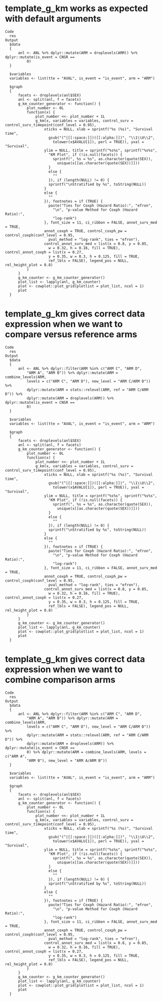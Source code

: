 # template_g_km works as expected with default arguments

    Code
      res
    Output
      $data
      {
          anl <- ANL %>% dplyr::mutate(ARM = droplevels(ARM)) %>% dplyr::mutate(is_event = CNSR == 
              0)
      }
      
      $variables
      variables <- list(tte = "AVAL", is_event = "is_event", arm = "ARM")
      
      $graph
      {
          facets <- droplevels(anl$SEX)
          anl <- split(anl, f = facets)
          g_km_counter_generator <- function() {
              plot_number <- 0L
              function(x) {
                  plot_number <<- plot_number + 1L
                  g_km(x, variables = variables, control_surv = control_surv_timepoint(conf_level = 0.95), 
                      xticks = NULL, xlab = sprintf("%s (%s)", "Survival time", 
                        gsub("(^|[[:space:]])([[:alpha:]])", "\\1\\U\\2", 
                          tolower(x$AVALU[1]), perl = TRUE)), yval = "Survival", 
                      ylim = NULL, title = sprintf("%s%s", sprintf("%s%s", 
                        "KM Plot", if (!is.null(facets)) {
                          sprintf(", %s = %s", as.character(quote(SEX)), 
                            unique(x[[as.character(quote(SEX))]]))
                        }
                        else {
                          ""
                        }), if (length(NULL) != 0) {
                        sprintf("\nStratified by %s", toString(NULL))
                      }
                      else {
                        ""
                      }), footnotes = if (TRUE) {
                        paste("Ties for Coxph (Hazard Ratio):", "efron", 
                          "\n", "p-value Method for Coxph (Hazard Ratio):", 
                          "log-rank")
                      }, font_size = 11, ci_ribbon = FALSE, annot_surv_med = TRUE, 
                      annot_coxph = TRUE, control_coxph_pw = control_coxph(conf_level = 0.95, 
                        pval_method = "log-rank", ties = "efron"), 
                      control_annot_surv_med = list(x = 0.8, y = 0.85, 
                        w = 0.32, h = 0.16, fill = TRUE), control_annot_coxph = list(x = 0.27, 
                        y = 0.35, w = 0.3, h = 0.125, fill = TRUE, 
                        ref_lbls = FALSE), legend_pos = NULL, rel_height_plot = 0.8)
              }
          }
          g_km_counter <- g_km_counter_generator()
          plot_list <- lapply(anl, g_km_counter)
          plot <- cowplot::plot_grid(plotlist = plot_list, ncol = 1)
          plot
      }
      

# template_g_km gives correct data expression when we want to compare versus reference arms

    Code
      res
    Output
      $data
      {
          anl <- ANL %>% dplyr::filter(ARM %in% c("ARM C", "ARM D", 
              "ARM A", "ARM B")) %>% dplyr::mutate(ARM = combine_levels(ARM, 
              levels = c("ARM C", "ARM D"), new_level = "ARM C/ARM D")) %>% 
              dplyr::mutate(ARM = stats::relevel(ARM, ref = "ARM C/ARM D")) %>% 
              dplyr::mutate(ARM = droplevels(ARM)) %>% dplyr::mutate(is_event = CNSR == 
              0)
      }
      
      $variables
      variables <- list(tte = "AVAL", is_event = "is_event", arm = "ARM")
      
      $graph
      {
          facets <- droplevels(anl$SEX)
          anl <- split(anl, f = facets)
          g_km_counter_generator <- function() {
              plot_number <- 0L
              function(x) {
                  plot_number <<- plot_number + 1L
                  g_km(x, variables = variables, control_surv = control_surv_timepoint(conf_level = 0.95), 
                      xticks = NULL, xlab = sprintf("%s (%s)", "Survival time", 
                        gsub("(^|[[:space:]])([[:alpha:]])", "\\1\\U\\2", 
                          tolower(x$AVALU[1]), perl = TRUE)), yval = "Survival", 
                      ylim = NULL, title = sprintf("%s%s", sprintf("%s%s", 
                        "KM Plot", if (!is.null(facets)) {
                          sprintf(", %s = %s", as.character(quote(SEX)), 
                            unique(x[[as.character(quote(SEX))]]))
                        }
                        else {
                          ""
                        }), if (length(NULL) != 0) {
                        sprintf("\nStratified by %s", toString(NULL))
                      }
                      else {
                        ""
                      }), footnotes = if (TRUE) {
                        paste("Ties for Coxph (Hazard Ratio):", "efron", 
                          "\n", "p-value Method for Coxph (Hazard Ratio):", 
                          "log-rank")
                      }, font_size = 11, ci_ribbon = FALSE, annot_surv_med = TRUE, 
                      annot_coxph = TRUE, control_coxph_pw = control_coxph(conf_level = 0.95, 
                        pval_method = "log-rank", ties = "efron"), 
                      control_annot_surv_med = list(x = 0.8, y = 0.85, 
                        w = 0.32, h = 0.16, fill = TRUE), control_annot_coxph = list(x = 0.27, 
                        y = 0.35, w = 0.3, h = 0.125, fill = TRUE, 
                        ref_lbls = FALSE), legend_pos = NULL, rel_height_plot = 0.8)
              }
          }
          g_km_counter <- g_km_counter_generator()
          plot_list <- lapply(anl, g_km_counter)
          plot <- cowplot::plot_grid(plotlist = plot_list, ncol = 1)
          plot
      }
      

# template_g_km gives correct data expression when we want to combine comparison arms

    Code
      res
    Output
      $data
      {
          anl <- ANL %>% dplyr::filter(ARM %in% c("ARM C", "ARM D", 
              "ARM A", "ARM B")) %>% dplyr::mutate(ARM = combine_levels(ARM, 
              levels = c("ARM C", "ARM D"), new_level = "ARM C/ARM D")) %>% 
              dplyr::mutate(ARM = stats::relevel(ARM, ref = "ARM C/ARM D")) %>% 
              dplyr::mutate(ARM = droplevels(ARM)) %>% dplyr::mutate(is_event = CNSR == 
              0) %>% dplyr::mutate(ARM = combine_levels(ARM, levels = c("ARM A", 
              "ARM B"), new_level = "ARM A/ARM B"))
      }
      
      $variables
      variables <- list(tte = "AVAL", is_event = "is_event", arm = "ARM")
      
      $graph
      {
          facets <- droplevels(anl$SEX)
          anl <- split(anl, f = facets)
          g_km_counter_generator <- function() {
              plot_number <- 0L
              function(x) {
                  plot_number <<- plot_number + 1L
                  g_km(x, variables = variables, control_surv = control_surv_timepoint(conf_level = 0.95), 
                      xticks = NULL, xlab = sprintf("%s (%s)", "Survival time", 
                        gsub("(^|[[:space:]])([[:alpha:]])", "\\1\\U\\2", 
                          tolower(x$AVALU[1]), perl = TRUE)), yval = "Survival", 
                      ylim = NULL, title = sprintf("%s%s", sprintf("%s%s", 
                        "KM Plot", if (!is.null(facets)) {
                          sprintf(", %s = %s", as.character(quote(SEX)), 
                            unique(x[[as.character(quote(SEX))]]))
                        }
                        else {
                          ""
                        }), if (length(NULL) != 0) {
                        sprintf("\nStratified by %s", toString(NULL))
                      }
                      else {
                        ""
                      }), footnotes = if (TRUE) {
                        paste("Ties for Coxph (Hazard Ratio):", "efron", 
                          "\n", "p-value Method for Coxph (Hazard Ratio):", 
                          "log-rank")
                      }, font_size = 11, ci_ribbon = FALSE, annot_surv_med = TRUE, 
                      annot_coxph = TRUE, control_coxph_pw = control_coxph(conf_level = 0.95, 
                        pval_method = "log-rank", ties = "efron"), 
                      control_annot_surv_med = list(x = 0.8, y = 0.85, 
                        w = 0.32, h = 0.16, fill = TRUE), control_annot_coxph = list(x = 0.27, 
                        y = 0.35, w = 0.3, h = 0.125, fill = TRUE, 
                        ref_lbls = FALSE), legend_pos = NULL, rel_height_plot = 0.8)
              }
          }
          g_km_counter <- g_km_counter_generator()
          plot_list <- lapply(anl, g_km_counter)
          plot <- cowplot::plot_grid(plotlist = plot_list, ncol = 1)
          plot
      }
      


